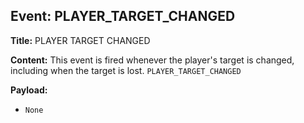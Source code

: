 ## Event: PLAYER_TARGET_CHANGED

**Title:** PLAYER TARGET CHANGED

**Content:**
This event is fired whenever the player's target is changed, including when the target is lost.
`PLAYER_TARGET_CHANGED`

**Payload:**
- `None`